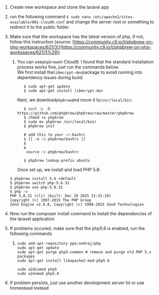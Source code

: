 1. Create new workspace and clone the laravel app
2. run the following command `$ sudo nano /etc/apache2/sites-available/001-cloud9.conf` and change the server root or something to redirect it to the public folder.
3. Make sure that the workspace has the latest version of php, if not, follow this instruction \(source: [https://community.c9.io/t/phpbrew-on-php-workspaces/621/3\](https://community.c9.io/t/phpbrew-on-php-workspaces/621/3%29\)

   1. You can use`phpbrew`on Cloud9. I found that the standard installation process works fine, just run the commands below.  
         We first install the`libmcrypt-dev`package to avoid running into dependency issues during build:

      ```
         $ sudo apt-get update
         $ sudo apt-get install libmcrypt-dev
      ```

      Next, we download`phpbrew`and move it to`/usr/local/bin`:

      ```
         $ curl -L -O https://github.com/phpbrew/phpbrew/raw/master/phpbrew
         $ chmod +x phpbrew
         $ sudo mv phpbrew /usr/local/bin/
         $ phpbrew init

         # add this to your ~/.bashrc
         $ [[ -e ~/.phpbrew/bashrc ]] 
         &
         &
          source ~/.phpbrew/bashrc

         $ phpbrew lookup-prefix ubuntu
      ```

      Once set up, we install and load PHP 5.6:

   ```
   $ phpbrew install 5.6 +default
   $ phpbrew switch php-5.6.31
   $ phpbrew use php-5.6.31
   $ php -v
   PHP 5.6.31 (cli) (built: Dec 29 2015 21:31:19)
   Copyright (c) 1997-2015 The PHP Group
   Zend Engine v2.6.0, Copyright (c) 1998-2015 Zend Technologies
   ```

4. Now run the composer install command to install the dependencies of the laravel application

5. If problems occured, make sure that the php5.6 is enabled, run the following commands

   1. ```
      sudo add-apt-repository ppa:ondrej/php
      sudo apt-get update
      sudo apt-get purge php5-common # remove and purge old PHP 5.x packages
      sudo apt-get install libapache2-mod-php5.6
      ```

      ```
      sudo a2dismod php5
      sudo a2enmod php5.6
      ```

6. If problem persists, just use another development server lol or use homestead instead



